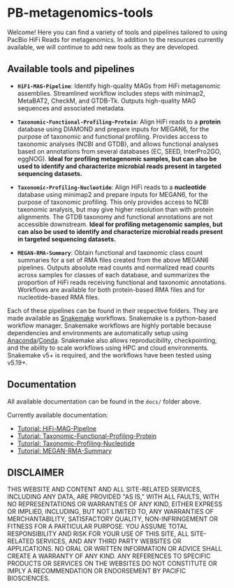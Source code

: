 # PB-metagenomics-tools

Welcome! Here you can find a variety of tools and pipelines tailored to using PacBio HiFi Reads for metagenomics. In addition to the resources currently available, we will continue to add new tools as they are developed.

## Available tools and pipelines

+ **`HiFi-MAG-Pipeline`**: Identify high-quality MAGs from HiFi metagenomic assemblies. Streamlined workflow includes steps with minimap2, MetaBAT2, CheckM, and GTDB-Tk. Outputs high-quality MAG sequences and associated metadata. 

+ **`Taxonomic-Functional-Profiling-Protein`**: Align HiFi reads to a **protein** database using DIAMOND and prepare inputs for MEGAN6, for the purpose of taxonomic and functional profiling. Provides access to taxonomic analyses (NCBI and GTDB), and allows functional analyses based on annotations from several databases (EC, SEED, InterPro2GO, eggNOG). **Ideal for profiling metagenomic samples, but can also be used to identify and characterize microbial reads present in targeted sequencing datasets.**

+ **`Taxonomic-Profiling-Nucleotide`**: Align HiFi reads to a **nucleotide** database using minimap2 and prepare inputs for MEGAN6, for the purpose of taxonomic profiling. This only provides access to NCBI taxonomic analysis, but may give higher resolution than with protein alignments. The GTDB taxonomy and functional annotations are not accessible downstream. **Ideal for profiling metagenomic samples, but can also be used to identify and characterize microbial reads present in targeted sequencing datasets.**

+ **`MEGAN-RMA-Summary`**: Obtain functional and taxonomic class count summaries for a set of RMA files created from the above MEGAN6 pipelines. Outputs absolute read counts and normalized read counts across samples for classes of each database, and summarizes the proportion of HiFi reads receiving functional and taxonomic annotations. Workflows are available for both protein-based RMA files and for nucleotide-based RMA files. 

Each of these pipelines can be found in their respective folders. They are made available as [Snakemake](https://snakemake.readthedocs.io/en/stable/index.html) workflows. Snakemake is a python-based workflow manager. Snakemake workflows are highly portable because dependencies and environments are automatically setup using [Anaconda](https://docs.anaconda.com/anaconda/)/[Conda](https://docs.conda.io/projects/conda/en/latest/index.html). Snakemake also allows reproducibility, checkpointing, and the ability to scale workflows using HPC and cloud environments. Snakemake v5+ is required, and the workflows have been tested using v5.19+.

## Documentation 

All available documentation can be found in the `docs/` folder above. 

Currently available documentation: 
- [Tutorial: HiFi-MAG-Pipeline](https://github.com/PacificBiosciences/pb-metagenomics-tools/blob/master/docs/Tutorial-Genome-Binning-Pipeline.md)
- [Tutorial: Taxonomic-Functional-Profiling-Protein](https://github.com/PacificBiosciences/pb-metagenomics-tools/blob/master/docs/Tutorial-Taxonomic-Functional-Profiling-Protein.md)
- [Tutorial: Taxonomic-Profiling-Nucleotide](https://github.com/PacificBiosciences/pb-metagenomics-tools/blob/master/docs/Tutorial-Taxonomic-Profiling-Nucleotide.md)
- [Tutorial: MEGAN-RMA-Summary](https://github.com/PacificBiosciences/pb-metagenomics-tools/blob/master/docs/Tutorial-MEGAN-RMA-summary.md)



## DISCLAIMER
THIS WEBSITE AND CONTENT AND ALL SITE-RELATED SERVICES, INCLUDING ANY DATA, ARE PROVIDED "AS IS," WITH ALL FAULTS, WITH NO REPRESENTATIONS OR WARRANTIES OF ANY KIND, EITHER EXPRESS OR IMPLIED, INCLUDING, BUT NOT LIMITED TO, ANY WARRANTIES OF MERCHANTABILITY, SATISFACTORY QUALITY, NON-INFRINGEMENT OR FITNESS FOR A PARTICULAR PURPOSE. YOU ASSUME TOTAL RESPONSIBILITY AND RISK FOR YOUR USE OF THIS SITE, ALL SITE-RELATED SERVICES, AND ANY THIRD PARTY WEBSITES OR APPLICATIONS. NO ORAL OR WRITTEN INFORMATION OR ADVICE SHALL CREATE A WARRANTY OF ANY KIND. ANY REFERENCES TO SPECIFIC PRODUCTS OR SERVICES ON THE WEBSITES DO NOT CONSTITUTE OR IMPLY A RECOMMENDATION OR ENDORSEMENT BY PACIFIC BIOSCIENCES.
